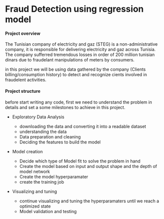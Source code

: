 # **Fraud Detection using regression model**

#### **Project overview**
The Tunisian company of electricity and gaz (STEG) is a non-administrative company, it is responsible for delivering electricity and gaz across Tunisia.
The company sufferred tremendous losses in order of 200 million tunisian dinars due to fraudelant manipulations of meters by consumers.

in this project we will be using data gathered by the company (Clients billing/consumption history) to detect and recognize cients involved in fraudelent activities. 


#### **Project structure** 
before start writing any code, first we need to understand the problem in details and set a some milestones to achieve in this project.

- Exploratory Data Analysis
  - downloading the data and converting it into a readable dataset
  - understanding the data 
  - Data preparation and cleaning
  - Deciding the features to build the model

- Model creation
  - Decide which type of Model fit to solve the problem in hand
  - Create the model based on input and output shape and the depth of model network
  - Create the model hyperparamater
  - create the training job 

- Visualizing and tuning
  - continue visualizing and tuning the hyperparamaters until we reach a optimized state
  - Model validation and testing